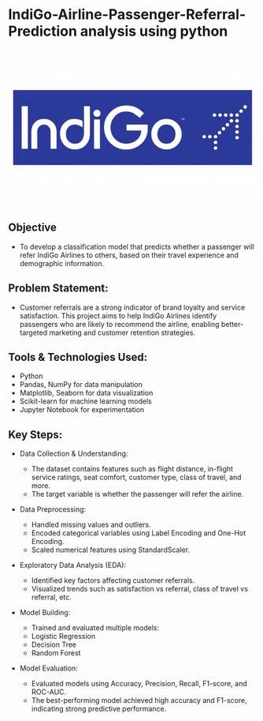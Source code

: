 # IndiGo-Airline-Passenger-Referral-Prediction analysis using python

![Indigo Logo](https://github.com/sourav2208/IndiGo-Airline-Passenger-Referral-Prediction/blob/main/IndiGo-Logo-768x483.png)

## Objective
* To develop a classification model that predicts whether a passenger will refer IndiGo Airlines to others, based on their travel experience and demographic information.

## Problem Statement:
* Customer referrals are a strong indicator of brand loyalty and service satisfaction. This project aims to help IndiGo Airlines identify passengers who are likely to recommend the airline, enabling better-targeted marketing and customer retention strategies.

## Tools & Technologies Used:
* Python
* Pandas, NumPy for data manipulation
* Matplotlib, Seaborn for data visualization
* Scikit-learn for machine learning models
* Jupyter Notebook for experimentation

## Key Steps:
* Data Collection & Understanding:
  - The dataset contains features such as flight distance, in-flight service ratings, seat comfort, customer type, class of travel, and more.
  - The target variable is whether the passenger will refer the airline.

* Data Preprocessing:
  - Handled missing values and outliers.
  - Encoded categorical variables using Label Encoding and One-Hot Encoding.
  - Scaled numerical features using StandardScaler.

* Exploratory Data Analysis (EDA):
  - Identified key factors affecting customer referrals.
  - Visualized trends such as satisfaction vs referral, class of travel vs referral, etc.

* Model Building:
  - Trained and evaluated multiple models:
  - Logistic Regression
  - Decision Tree
  - Random Forest

* Model Evaluation:
  - Evaluated models using Accuracy, Precision, Recall, F1-score, and ROC-AUC.
  - The best-performing model achieved high accuracy and F1-score, indicating strong predictive performance.
